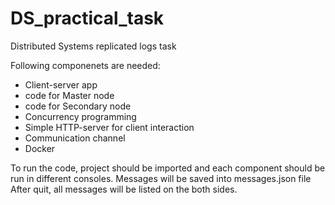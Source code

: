 # DS_practical_task
 Distributed Systems replicated logs task


Following componenets are needed:
- Client-server app
- code for Master node
- code for Secondary node
- Concurrency programming
- Simple HTTP-server for client interaction
- Communication channel  
- Docker


To run the code, project should be imported and each component should be run in different consoles.
Messages will be saved into messages.json file
After quit, all messages will be listed on the both sides.
